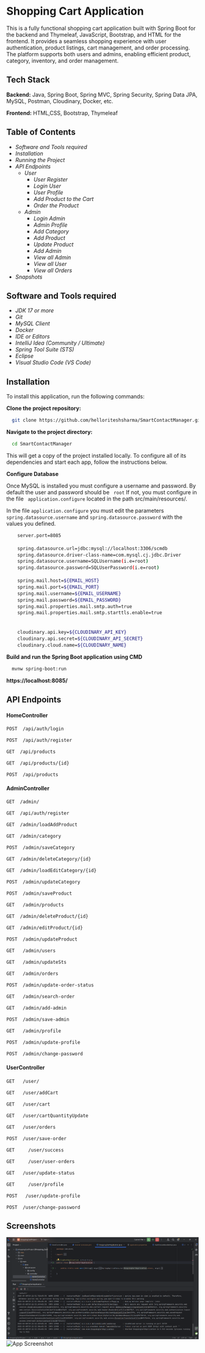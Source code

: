 
# Shopping Cart Application

This is a fully functional shopping cart application built with Spring Boot for the backend and Thymeleaf, JavaScript, Bootstrap, and HTML for the frontend. It provides a seamless shopping experience with user authentication, product listings, cart
management, and order processing. The platform supports both users and admins, enabling efficient product, category, inventory, and order management.


## Tech Stack

**Backend:** Java, Spring Boot, Spring MVC, Spring Security, Spring Data JPA, MySQL, Postman, Cloudinary, Docker, etc.

**Frontend:** HTML,CSS, Bootstrap, Thymeleaf


## Table of Contents
- *Software and Tools required*
- *Installation*
- *Running the Project*
- *API Endpoints*
    - *User*
        - *User Register*
        - *Login User*
        - *User Profile*
        - *Add Product to the Cart*
        - *Order the Product*
    - *Admin*
        - *Login Admin*
        - *Admin Profile*
        - *Add Category*
        - *Add Product*
        - *Update Product*
        - *Add Admin*
        - *View all Admin*
        - *View all User*
        - *View all Orders*
- *Snapshots*
## Software and Tools required
- *JDK 17 or more*
- *Git*
- *MySQL Client*
- *Docker*
- *IDE or Editors*
- *IntelliJ Idea (Community / Ultimate)*
- *Spring Tool Suite (STS)*
- *Eclipse*
- *Visual Studio Code (VS Code)*
## Installation

To install this application, run the following commands:

**Clone the project repository:**

```bash
  git clone https://github.com/helloriteshsharma/SmartContactManager.git
```
**Navigate to the project directory:**


```bash
  cd SmartContactManager
```

This will get a copy of the project installed locally. To configure all of its dependencies and start each app, follow the instructions below.

**Configure Database**

Once MySQL is installed you must configure a username and password. By default the user and password should be ```
  root``` 
 If not, you must configure in the file ```
  application.configure``` located in the path src/main/resources/.

In the file ```application.configure``` you must edit the parameters ```spring.datasource.username```  and  ```spring.datasource.password``` with the values you defined.

```bash
    server.port=8085

    spring.datasource.url=jdbc:mysql://localhost:3306/scmdb
    spring.datasource.driver-class-name=com.mysql.cj.jdbc.Driver
    spring.datasource.username=SQLUsername(i.e=root)
    spring.datasource.password=SQLUserPassword(i.e=root)

    spring.mail.host=${EMAIL_HOST}
    spring.mail.port=${EMAIL_PORT}
    spring.mail.username=${EMAIL_USERNAME}
    spring.mail.password=${EMAIL_PASSWORD}
    spring.mail.properties.mail.smtp.auth=true
    spring.mail.properties.mail.smtp.starttls.enable=true


    cloudinary.api.key=${CLOUDINARY_API_KEY}
    cloudinary.api.secret=${CLOUDINARY_API_SECRET}
    cloudinary.cloud.name=${CLOUDINARY_NAME}
```
**Build and run the Spring Boot application using CMD**

```bash
  mvnw spring-boot:run
```

**https://localhost:8085/**

## API Endpoints



#### HomeController

```http
POST  /api/auth/login
```
```http
POST  /api/auth/register
```
```http
GET  /api/products
```
```http
GET  /api/products/{id}
```
```http
POST  /api/products
```

#### AdminController

```http
GET  /admin/
```
```http
GET  /api/auth/register
```
```http
GET  /admin/loadAddProduct
```
```http
GET  /admin/category
```
```http
POST  /admin/saveCategory
```
```http
GET  /admin/deleteCategory/{id}
```
```http
GET  /admin/loadEditCategory/{id}
```
```http
POST  /admin/updateCategory
```
```http
POST  /admin/saveProduct
```
```http
GET   /admin/products
```
```http
GET  /admin/deleteProduct/{id}
```
```http
GET  /admin/editProduct/{id}
```
```http
POST  /admin/updateProduct
```
```http
GET   /admin/users
```
```http
GET   /admin/updateSts
```
```http
GET   /admin/orders
```
```http
POST  /admin/update-order-status
```
```http
GET   /admin/search-order
```
```http
GET   /admin/add-admin
```
```http
POST  /admin/save-admin
```
```http
GET   /admin/profile
```
```http
POST  /admin/update-profile
```
```http
POST  /admin/change-password
```

#### UserController

```http
GET   /user/
```
```http
GET   /user/addCart
```
```http
GET   /user/cart
```
```http
GET   /user/cartQuantityUpdate
```
```http
GET   /user/orders
```
```http
POST  /user/save-order
```
```http
GET  	/user/success
```
```http
GET  	/user/user-orders
```
```http
GET   /user/update-status
```
```http
GET  	/user/profile
```
```http
POST   /user/update-profile
```
```http
POST  /user/change-password
```








## Screenshots

![App Screenshot](https://github.com/helloriteshsharma/ShoppingCartApplication/blob/main/screenshot/sp01.png)
![App Screenshot]()


